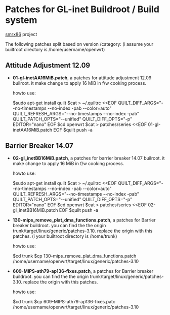 Patches for GL-inet Buildroot / Build system
============================================
[smrx86][] project

The following patches split based on version /category:
(i assume your builtroot directory is /home/username/openwrt)

Attitude Adjustment 12.09
-------------------------
* **01-gl-inetAA16MiB.patch**, a patches for attitude adjustment 12.09 builroot. it make change to apply 16 MiB in f/w cooking process.

	howto use:

    $sudo apt-get install quilt
    $cat > ~/.quiltrc <<EOF
     QUILT_DIFF_ARGS="--no-timestamps --no-index -pab --color=auto"
     QUILT_REFRESH_ARGS="--no-timestamps --no-index -pab"
     QUILT_PATCH_OPTS="--unified"
     QUILT_DIFF_OPTS="-p"
     EDITOR="nano"
     EOF
    $cd openwrt
    $cat > patches/series <<EOF
     01-gl-inetAA16MiB.patch
     EOF
    $quilt push -a


Barrier Breaker 14.07
---------------------
* **02-gl_inetBB16MiB.patch**, a patches for barrier breaker 14.07 builroot. it make change to apply 16 MiB in f/w cooking process.

	howto use:

    $sudo apt-get install quilt
    $cat > ~/.quiltrc <<EOF
     QUILT_DIFF_ARGS="--no-timestamps --no-index -pab --color=auto"
     QUILT_REFRESH_ARGS="--no-timestamps --no-index -pab"
     QUILT_PATCH_OPTS="--unified"
     QUILT_DIFF_OPTS="-p"
     EDITOR="nano"
     EOF
    $cd openwrt
    $cat > patches/series <<EOF
     02-gl_inetBB16MiB.patch
     EOF
    $quilt push -a


* **130-mips_remove_plat_dma_functions.patch**, a patches for Barrier breaker buildroot. you can find the the origin trunk/target/linux/generic/patches-3.10. replace the origin with this patches.
(i your builtroot directory is /home/trunk)

	howto use:

    $cd trunk
    $cp 130-mips_remove_plat_dma_functions.patch /home/username/openwrt/target/linux/generic/patches-3.10

* **609-MIPS-ath79-ap136-fixes.patch**, a patches for Barrier breaker buildroot. you can find the the origin trunk/target/linux/generic/patches-3.10. replace the origin with this patches.

	howto use:

    $cd trunk
    $cp 609-MIPS-ath79-ap136-fixes.patc /home/username/openwrt/target/linux/generic/patches-3.10


[smrx86]: https://twitter.com/smrx86
